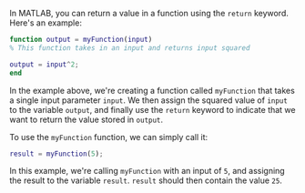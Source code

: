 In MATLAB, you can return a value in a function using the `return` keyword. Here's an example:

```matlab
function output = myFunction(input)
% This function takes in an input and returns input squared

output = input^2;
end
```

In the example above, we're creating a function called `myFunction` that takes a single input parameter `input`. We then assign the squared value of `input` to the variable `output`, and finally use the `return` keyword to indicate that we want to return the value stored in `output`.

To use the `myFunction` function, we can simply call it:

```matlab
result = myFunction(5);
```

In this example, we're calling `myFunction` with an input of `5`, and assigning the result to the variable `result`. `result` should then contain the value `25`.